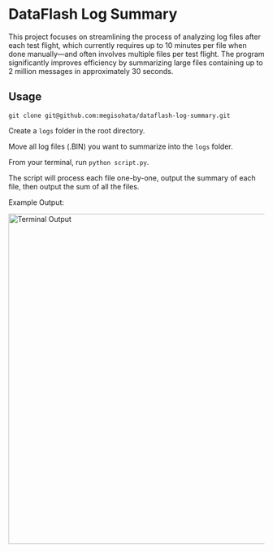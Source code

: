 
# DataFlash Log Summary

This project focuses on streamlining the process of analyzing log files after each test flight, which currently requires up to 10 minutes per file when done manually—and often involves multiple files per test flight. The program significantly improves efficiency by summarizing large files containing up to 2 million messages in approximately 30 seconds.
## Usage

```
git clone git@github.com:megisohata/dataflash-log-summary.git
```
Create a ```logs``` folder in the root directory.

Move all log files (.BIN) you want to summarize into the ```logs``` folder.

From your terminal, run ```python script.py```.

The script will process each file one-by-one, output the summary of each file, then output the sum of all the files.

Example Output:

<img width="650" alt="Terminal Output" src="https://github.com/user-attachments/assets/15ef0c97-4f28-4462-b5c9-6d01534274d0">
